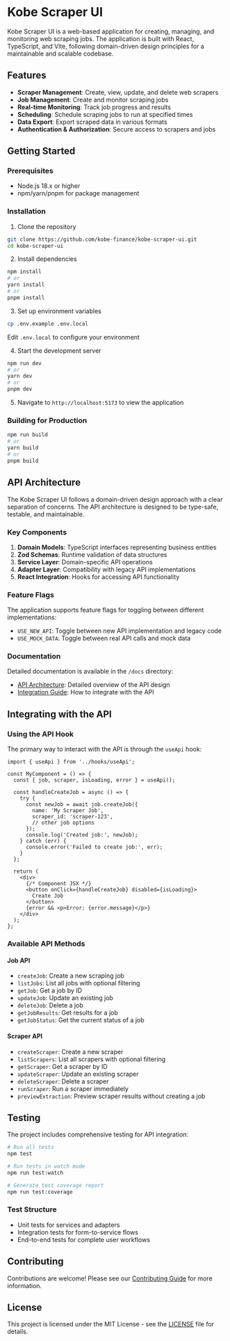 # Kobe Scraper UI

Kobe Scraper UI is a web-based application for creating, managing, and monitoring web scraping jobs. The application is built with React, TypeScript, and Vite, following domain-driven design principles for a maintainable and scalable codebase.

## Features

- **Scraper Management**: Create, view, update, and delete web scrapers
- **Job Management**: Create and monitor scraping jobs
- **Real-time Monitoring**: Track job progress and results
- **Scheduling**: Schedule scraping jobs to run at specified times
- **Data Export**: Export scraped data in various formats
- **Authentication & Authorization**: Secure access to scrapers and jobs

## Getting Started

### Prerequisites

- Node.js 18.x or higher
- npm/yarn/pnpm for package management

### Installation

1. Clone the repository

```bash
git clone https://github.com/kobe-finance/kobe-scraper-ui.git
cd kobe-scraper-ui
```

2. Install dependencies

```bash
npm install
# or
yarn install
# or
pnpm install
```

3. Set up environment variables

```bash
cp .env.example .env.local
```

Edit `.env.local` to configure your environment

4. Start the development server

```bash
npm run dev
# or
yarn dev
# or
pnpm dev
```

5. Navigate to `http://localhost:5173` to view the application

### Building for Production

```bash
npm run build
# or
yarn build
# or
pnpm build
```

## API Architecture

The Kobe Scraper UI follows a domain-driven design approach with a clear separation of concerns. The API architecture is designed to be type-safe, testable, and maintainable.

### Key Components

1. **Domain Models**: TypeScript interfaces representing business entities
2. **Zod Schemas**: Runtime validation of data structures
3. **Service Layer**: Domain-specific API operations
4. **Adapter Layer**: Compatibility with legacy API implementations
5. **React Integration**: Hooks for accessing API functionality

### Feature Flags

The application supports feature flags for toggling between different implementations:

- `USE_NEW_API`: Toggle between new API implementation and legacy code
- `USE_MOCK_DATA`: Toggle between real API calls and mock data

### Documentation

Detailed documentation is available in the `/docs` directory:

- [API Architecture](./docs/api/architecture.md): Detailed overview of the API design
- [Integration Guide](./docs/api/integration-guide.md): How to integrate with the API

## Integrating with the API

### Using the API Hook

The primary way to interact with the API is through the `useApi` hook:

```tsx
import { useApi } from '../hooks/useApi';

const MyComponent = () => {
  const { job, scraper, isLoading, error } = useApi();

  const handleCreateJob = async () => {
    try {
      const newJob = await job.createJob({
        name: 'My Scraper Job',
        scraper_id: 'scraper-123',
        // other job options
      });
      console.log('Created job:', newJob);
    } catch (err) {
      console.error('Failed to create job:', err);
    }
  };

  return (
    <div>
      {/* Component JSX */}
      <button onClick={handleCreateJob} disabled={isLoading}>
        Create Job
      </button>
      {error && <p>Error: {error.message}</p>}
    </div>
  );
};
```

### Available API Methods

#### Job API

- `createJob`: Create a new scraping job
- `listJobs`: List all jobs with optional filtering
- `getJob`: Get a job by ID
- `updateJob`: Update an existing job
- `deleteJob`: Delete a job
- `getJobResults`: Get results for a job
- `getJobStatus`: Get the current status of a job

#### Scraper API

- `createScraper`: Create a new scraper
- `listScrapers`: List all scrapers with optional filtering
- `getScraper`: Get a scraper by ID
- `updateScraper`: Update an existing scraper
- `deleteScraper`: Delete a scraper
- `runScraper`: Run a scraper immediately
- `previewExtraction`: Preview scraper results without creating a job

## Testing

The project includes comprehensive testing for API integration:

```bash
# Run all tests
npm test

# Run tests in watch mode
npm run test:watch

# Generate test coverage report
npm run test:coverage
```

### Test Structure

- Unit tests for services and adapters
- Integration tests for form-to-service flows
- End-to-end tests for complete user workflows

## Contributing

Contributions are welcome! Please see our [Contributing Guide](./CONTRIBUTING.md) for more information.

## License

This project is licensed under the MIT License - see the [LICENSE](./LICENSE) file for details.
